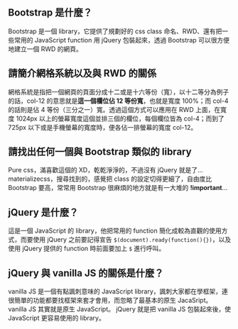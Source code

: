## Bootstrap 是什麼？
Bootstrap 是一個 library，它提供了規劃好的 css class 命名、RWD、還有把一些常用的 JavaScript function 用 jQuery 包裝起來，透過 Bootstrap 可以很方便地建立一個 RWD 的網頁。


## 請簡介網格系統以及與 RWD 的關係
網格系統是指把一個網頁的頁面分成十二或是十六等份（寬），以十二等分為例子的話，col-12 的意思就是**這一個欄位佔 12 等份寬**，也就是寬度 100%；而 col-4 的話則是佔 4 等份（三分之一）寬。透過這個方式可以應用在 RWD 上面，在寬度 1024px 以上的螢幕寬度這個並排三個的欄位，每個欄位皆為 col-4；而到了 725px 以下或是手機螢幕的寬度時，便各佔一排螢幕的寬度 col-12。


## 請找出任何一個與 Bootstrap 類似的 library
Pure css，滿喜歡這個的 XD，乾乾淨淨的，不過沒有 jQuery 就是了...
materializecss，搜尋找到的，感覺把 class 的設定切得更細了，自由度比 Bootstrap 要高，常常用 Bootstrap 很麻煩的地方就是有一大堆的 **!important**...


## jQuery 是什麼？
這是一個 JavaScript 的 library，他把常用的 function 簡化成較為直觀的使用方式，而要使用 jQuery 之前要記得宣告 `$(document).ready(function(){})`，以及使用 jQuery 提供的 function 時前面要加上 `$` 進行呼叫。


## jQuery 與 vanilla JS 的關係是什麼？
vanilla JS 是一個有點諷刺意味的 JavaScript library，諷刺大家都在學框架，連很簡單的功能都要找框架來套才會用，而忽略了最基本的原生 JacaSript。
vanilla JS 其實就是原生 JavaScript。
jQuery 就是把 vanilla JS 包裝起來後，使 JavaScript 更容易使用的 library。
